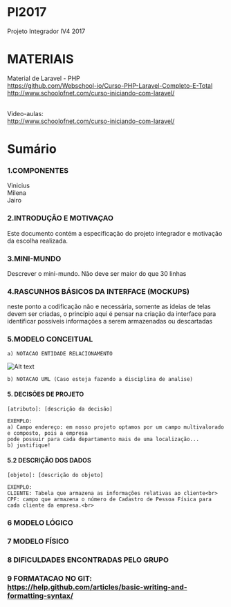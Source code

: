 # PI2017
Projeto Integrador IV4 2017 

# MATERIAIS

Material de Laravel - PHP<br>
https://github.com/Webschool-io/Curso-PHP-Laravel-Completo-E-Total<br>
http://www.schoolofnet.com/curso-iniciando-com-laravel/<br><br>

Video-aulas:<br>
http://www.schoolofnet.com/curso-iniciando-com-laravel/<br>

# Sumário

### 1.COMPONENTES<br>
Vinicius<br>
Milena<br>
Jairo<br>

### 2.INTRODUÇÃO E MOTIVAÇAO<br>
Este documento contém a especificação do projeto integrador <nome do projeto> e motivação da escolha realizada. <br>

### 3.MINI-MUNDO<br>
Descrever o mini-mundo. Não deve ser maior do que 30 linhas <br>

### 4.RASCUNHOS BÁSICOS DA INTERFACE (MOCKUPS)<br>
neste ponto a codificação não e necessária, somente as ideias de telas devem ser criadas, o princípio aqui é pensar na criação da interface para identificar possíveis informações a serem armazenadas ou descartadas <br>

### 5.MODELO CONCEITUAL<br>
    a) NOTACAO ENTIDADE RELACIONAMENTO
![Alt text](https://github.com/discipbd1/trab01/blob/master/sample_MC.png?raw=true "Modelo Conceitual")
    
    b) NOTACAO UML (Caso esteja fazendo a disciplina de analise)

#### 5. DECISÕES DE PROJETO
    [atributo]: [descrição da decisão]
    
    EXEMPLO:
    a) Campo endereço: em nosso projeto optamos por um campo multivalorado e composto, pois a empresa 
    pode possuir para cada departamento mais de uma localização... 
    b) justifique!

#### 5.2 DESCRIÇÃO DOS DADOS 
    [objeto]: [descrição do objeto]
    
    EXEMPLO:
    CLIENTE: Tabela que armazena as informações relativas ao cliente<br>
    CPF: campo que armazena o número de Cadastro de Pessoa Física para cada cliente da empresa.<br>


### 6	MODELO LÓGICO<br>
### 7	MODELO FÍSICO<br>

        
 

### 8	DIFICULDADES ENCONTRADAS PELO GRUPO<br>

        
### 9  FORMATACAO NO GIT: https://help.github.com/articles/basic-writing-and-formatting-syntax/
